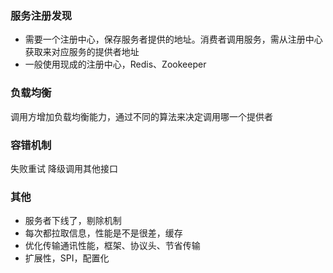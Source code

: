 ### 服务注册发现
- 需要一个注册中心，保存服务者提供的地址。消费者调用服务，需从注册中心获取来对应服务的提供者地址
- 一般使用现成的注册中心，Redis、Zookeeper
### 负载均衡
调用方增加负载均衡能力，通过不同的算法来决定调用哪一个提供者
### 容错机制
失败重试
降级调用其他接口
### 其他
- 服务者下线了，剔除机制
- 每次都拉取信息，性能是不是很差，缓存
- 优化传输通讯性能，框架、协议头、节省传输
- 扩展性，SPI，配置化

